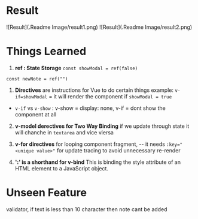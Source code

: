 # Result
![Result](.Readme Image/result1.png)
![Result](.Readme Image/result2.png)



# Things Learned
1. **ref : State Storage**
`const showModal = ref(false)`

`const newNote = ref("")`

1. **Directives** are instructions for Vue to do certain things
example: `v-if=showModal` = it will render the component if `showModal = true`
- `v-if` vs `v-show` : v-show = display: none,   v-if = dont show the component at all

2. **v-model derectives for Two Way Binding** 
if we update through state it will chanche in `textarea` and vice viersa

3. **v-for directives**
for looping component fragment,
-- it needs `:key="<unique value>"` for update tracing to avoid unnecessary re-render

4. **':' is a shorthand for v-bind**
This is binding the style attribute of an HTML element to a JavaScript object.


# Unseen Feature
validator, if text is less than 10 character then note cant be added
